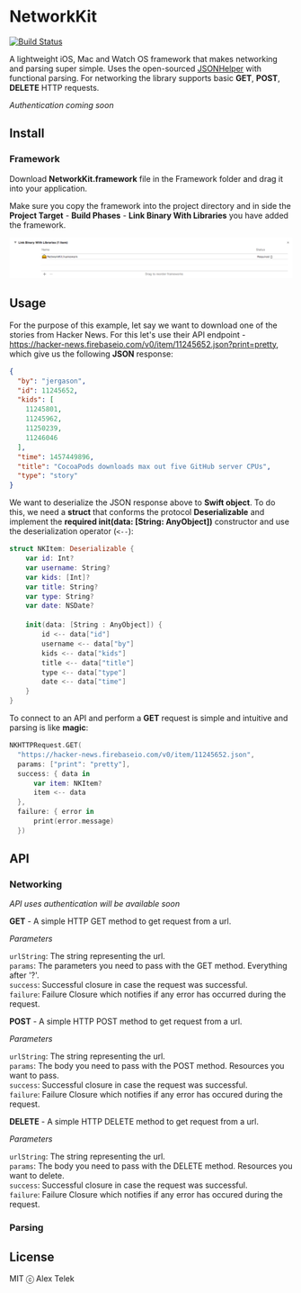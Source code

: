 # NetworkKit

[![Build Status](https://travis-ci.org/imex94/NetworkKit.svg?branch=master)](https://travis-ci.org/imex94/NetworkKit)

A lightweight iOS, Mac and Watch OS framework that makes networking and parsing super simple. Uses the open-sourced [JSONHelper](https://github.com/isair/JSONHelper) with functional parsing. For networking the library supports basic **GET**, **POST**, **DELETE** HTTP requests.

_Authentication coming soon_

## Install

### Framework

Download **NetworkKit.framework** file in the Framework folder and drag it into your application.

Make sure you copy the framework into the project directory and in side the **Project Target** - **Build Phases** - **Link Binary With Libraries** you have added the framework.

![Import Framework](https://github.com/imex94/NetworkKit/blob/master/images/import.png "Import Framework")

## Usage

For the purpose of this example, let say we want to download one of the stories from Hacker News. For this let's use their API endpoint - https://hacker-news.firebaseio.com/v0/item/11245652.json?print=pretty, which give us the following **JSON** response:

```json
{
  "by": "jergason",
  "id": 11245652,
  "kids": [
    11245801,
    11245962,
    11250239,
    11246046
  ],
  "time": 1457449896,
  "title": "CocoaPods downloads max out five GitHub server CPUs",
  "type": "story"
}
```
We want to deserialize the JSON response above to **Swift object**. To do this, we need a **struct** that conforms the protocol **Deserializable** and implement the **required init(data: [String: AnyObject])** constructor and use the deserialization operator (`<--`):

```swift
struct NKItem: Deserializable {
    var id: Int?
    var username: String?
    var kids: [Int]?
    var title: String?
    var type: String?
    var date: NSDate?

    init(data: [String : AnyObject]) {
        id <-- data["id"]
        username <-- data["by"]
        kids <-- data["kids"]
        title <-- data["title"]
        type <-- data["type"]
        date <-- data["time"]
    }
}
```

To connect to an API and perform a **GET** request is simple and intuitive and parsing is like **magic**:

```swift
NKHTTPRequest.GET(
  "https://hacker-news.firebaseio.com/v0/item/11245652.json",                
  params: ["print": "pretty"],
  success: { data in
      var item: NKItem?
      item <-- data                                        
  },
  failure: { error in
      print(error.message)
  })
```

## API

### Networking

_API uses authentication will be available soon_

**GET** - A simple HTTP GET method to get request from a url.

_Parameters_

`urlString`: The string representing the url. <br />
`params`: The parameters you need to pass with the GET method. Everything after '?'. <br />
`success`: Successful closure in case the request was successful. <br />
`failure`: Failure Closure which notifies if any error has occurred during the request. <br />

**POST** - A simple HTTP POST method to get request from a url.

_Parameters_

`urlString`: The string representing the url. <br />
`params`: The body you need to pass with the POST method. Resources you want to pass. <br />
`success`: Successful closure in case the request was successful. <br />
`failure`: Failure Closure which notifies if any error has occured during the request. <br />

**DELETE** - A simple HTTP DELETE method to get request from a url.

_Parameters_

`urlString`: The string representing the url. <br />
`params`: The body you need to pass with the DELETE method. Resources you want to delete. <br />
`success`: Successful closure in case the request was successful. <br />
`failure`: Failure Closure which notifies if any error has occured during the request. <br />

### Parsing

## License

MIT ⓒ Alex Telek
